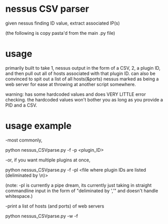 # nessus CSV parser
given nessus finding ID value, extract associated IP(s)


(the following is copy pasta'd from the main .py file) 

# usage
primarily built to take 1, nessus output in the form of a CSV, 2, a plugin ID, and then pull out all of hosts associated with that plugin ID. 
can also be convinced to spit out a list of all hosts(&ports) nessus marked as being a web server for ease at throwing at another script somewhere. 

warning: has some hardcoded values and does VERY LITTLE error checking. the hardcoded values won't bother you as long as you provide a PID and a CSV.

# usage example
-most commonly,

python nessus_CSVparse.py -f <filename> -p <plugin_ID> 


-or, if you want multiple plugins at once,

python nessus_CSVparse.py -f <filename> -pl <file where plugin IDs are listed (deliminated by \n)> 


(note: -pl is currently a pipe dream, its currently just taking in straight commandline input in the form of "deliminated by ','" and doesn't handle whitespace.) 


-print a list of hosts (and ports) of web servers

python nessus_CSVparse.py -w -f <filename> 

